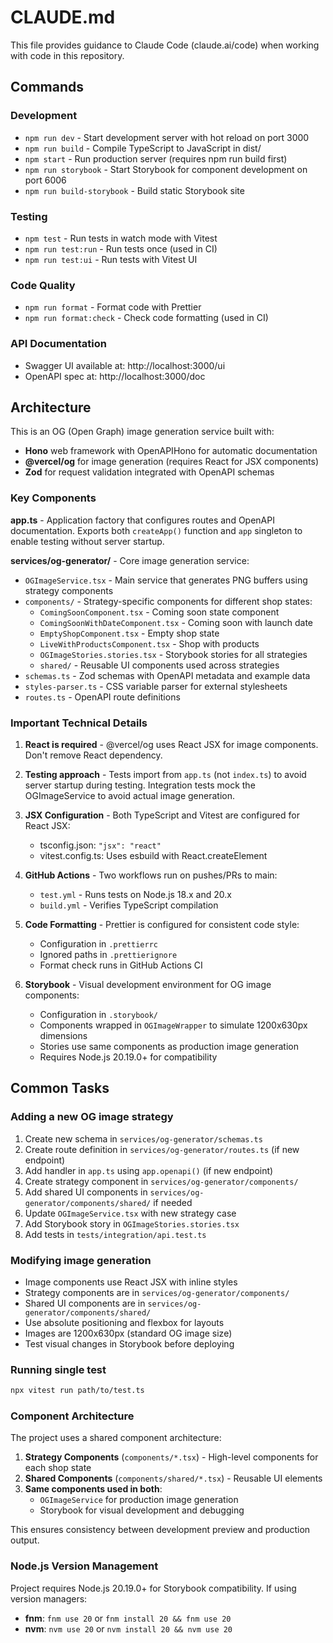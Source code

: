 # CLAUDE.md

This file provides guidance to Claude Code (claude.ai/code) when working with code in this repository.

## Commands

### Development

- `npm run dev` - Start development server with hot reload on port 3000
- `npm run build` - Compile TypeScript to JavaScript in dist/
- `npm start` - Run production server (requires npm run build first)
- `npm run storybook` - Start Storybook for component development on port 6006
- `npm run build-storybook` - Build static Storybook site

### Testing

- `npm test` - Run tests in watch mode with Vitest
- `npm run test:run` - Run tests once (used in CI)
- `npm run test:ui` - Run tests with Vitest UI

### Code Quality

- `npm run format` - Format code with Prettier
- `npm run format:check` - Check code formatting (used in CI)

### API Documentation

- Swagger UI available at: http://localhost:3000/ui
- OpenAPI spec at: http://localhost:3000/doc

## Architecture

This is an OG (Open Graph) image generation service built with:

- **Hono** web framework with OpenAPIHono for automatic documentation
- **@vercel/og** for image generation (requires React for JSX components)
- **Zod** for request validation integrated with OpenAPI schemas

### Key Components

**app.ts** - Application factory that configures routes and OpenAPI documentation. Exports both `createApp()` function and `app` singleton to enable testing without server startup.

**services/og-generator/** - Core image generation service:

- `OGImageService.tsx` - Main service that generates PNG buffers using strategy components
- `components/` - Strategy-specific components for different shop states:
  - `ComingSoonComponent.tsx` - Coming soon state component
  - `ComingSoonWithDateComponent.tsx` - Coming soon with launch date
  - `EmptyShopComponent.tsx` - Empty shop state
  - `LiveWithProductsComponent.tsx` - Shop with products
  - `OGImageStories.stories.tsx` - Storybook stories for all strategies
  - `shared/` - Reusable UI components used across strategies
- `schemas.ts` - Zod schemas with OpenAPI metadata and example data
- `styles-parser.ts` - CSS variable parser for external stylesheets
- `routes.ts` - OpenAPI route definitions

### Important Technical Details

1. **React is required** - @vercel/og uses React JSX for image components. Don't remove React dependency.

2. **Testing approach** - Tests import from `app.ts` (not `index.ts`) to avoid server startup during testing. Integration tests mock the OGImageService to avoid actual image generation.

3. **JSX Configuration** - Both TypeScript and Vitest are configured for React JSX:
   - tsconfig.json: `"jsx": "react"`
   - vitest.config.ts: Uses esbuild with React.createElement

4. **GitHub Actions** - Two workflows run on pushes/PRs to main:
   - `test.yml` - Runs tests on Node.js 18.x and 20.x
   - `build.yml` - Verifies TypeScript compilation

5. **Code Formatting** - Prettier is configured for consistent code style:
   - Configuration in `.prettierrc`
   - Ignored paths in `.prettierignore`
   - Format check runs in GitHub Actions CI

6. **Storybook** - Visual development environment for OG image components:
   - Configuration in `.storybook/`
   - Components wrapped in `OGImageWrapper` to simulate 1200x630px dimensions
   - Stories use same components as production image generation
   - Requires Node.js 20.19.0+ for compatibility

## Common Tasks

### Adding a new OG image strategy

1. Create new schema in `services/og-generator/schemas.ts`
2. Create route definition in `services/og-generator/routes.ts` (if new endpoint)
3. Add handler in `app.ts` using `app.openapi()` (if new endpoint)
4. Create strategy component in `services/og-generator/components/`
5. Add shared UI components in `services/og-generator/components/shared/` if needed
6. Update `OGImageService.tsx` with new strategy case
7. Add Storybook story in `OGImageStories.stories.tsx`
8. Add tests in `tests/integration/api.test.ts`

### Modifying image generation

- Image components use React JSX with inline styles
- Strategy components are in `services/og-generator/components/`
- Shared UI components are in `services/og-generator/components/shared/`
- Use absolute positioning and flexbox for layouts
- Images are 1200x630px (standard OG image size)
- Test visual changes in Storybook before deploying

### Running single test

```bash
npx vitest run path/to/test.ts
```

### Component Architecture

The project uses a shared component architecture:

1. **Strategy Components** (`components/*.tsx`) - High-level components for each shop state
2. **Shared Components** (`components/shared/*.tsx`) - Reusable UI elements
3. **Same components used in both**:
   - `OGImageService` for production image generation
   - Storybook for visual development and debugging

This ensures consistency between development preview and production output.

### Node.js Version Management

Project requires Node.js 20.19.0+ for Storybook compatibility. If using version managers:

- **fnm**: `fnm use 20` or `fnm install 20 && fnm use 20`
- **nvm**: `nvm use 20` or `nvm install 20 && nvm use 20`
